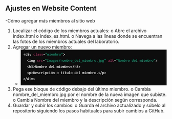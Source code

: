 ## Ajustes en Website Content
-Cómo agregar más miembros al sitio web
  1.	Localizar el código de los miembros actuales:
        o	Abre el archivo index.html o index_es.html.
        o	Navega a las líneas donde se encuentran las fotos de los miembros actuales del laboratorio.
  2.	Agregar un nuevo miembro:
        *	![Código del miembro](Images/codigo_miembro.jpg)
  4. Pega ese bloque de código debajo del último miembro.
        o	Cambia nombre_del_miembro.jpg por el nombre de la nueva imagen que subiste.
        o	Cambia Nombre del miembro y la descripción según corresponda.
  5.	Guardar y subir los cambios:
         o	Guarda el archivo actualizado y súbelo al repositorio siguiendo los pasos habituales para subir cambios a GitHub.
